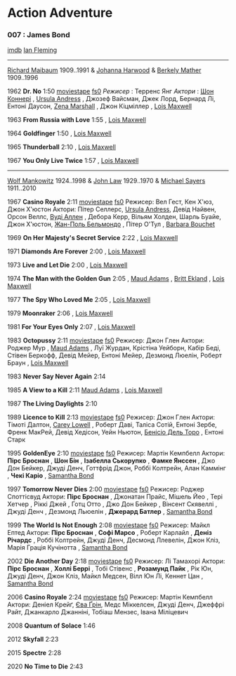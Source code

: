 # Action Adventure
 
### 007 : James Bond

[imdb](https://www.imdb.com/list/ls092740388/)
[Ian Fleming](https://www.imdb.com/name/nm0001220/)

---

[Richard Maibaum](https://www.imdb.com/name/nm0537363/) 1909..1991
& [Johanna Harwood](https://www.imdb.com/name/nm0367820/) 
& [Berkely Mather](https://www.imdb.com/name/nm0558435/) 1909..1996

1962 **Dr. No** 1:50
[moviestape](http://moviestape.net/katalog_filmiv/bojovyky/660-dzhejms-bond-doktor-nou.html)
[fs0](http://fs0.moviestape.net/stream.php?name=films/Dr.No.mp4)
_Режисер_ : Терренс Янг
_Актори_ : [Шон Коннері](http://moviestape.net/persons/595-shon-konneri.html) , [Ursula Andress](https://www.imdb.com/name/nm0000266/) , Джозеф Вайсман, Джек Лорд, Бернард Лі, Ентоні Даусон, [Zena Marshall](https://www.imdb.com/name/nm0551243/) , Джон Кіцміллер 
, [Lois Maxwell](https://www.imdb.com/name/nm0561755/)

1963 **From Russia with Love** 1:55
, [Lois Maxwell](https://www.imdb.com/name/nm0561755/)

1964 **Goldfinger** 1:50
, [Lois Maxwell](https://www.imdb.com/name/nm0561755/)

1965 **Thunderball** 2:10
, [Lois Maxwell](https://www.imdb.com/name/nm0561755/)

1967 **You Only Live Twice** 1:57
, [Lois Maxwell](https://www.imdb.com/name/nm0561755/)

---

[Wolf Mankowitz](https://www.imdb.com/name/nm0542554/) 1924..1998
& [John Law](https://www.imdb.com/name/nm0492339/) 1929..1970
& [Michael Sayers](https://www.imdb.com/name/nm0768476/) 1911..2010

1967 **Casino Royale** 2:11
[moviestape](http://moviestape.net/katalog_filmiv/komedija/345-dzhejms-bond-kazyno-rojal.html)
[fs0](http://fs0.moviestape.net/stream.php?name=films/Casino.Royale.mp4)
Режисер: Вел Гест, Кен Х'юз, Джон Х'юстон
Актори: Пітер Селлерс, [Ursula Andress](https://www.imdb.com/name/nm0000266/), Девід Найвен, Орсон Веллс, [Вуді Аллен](http://moviestape.net/persons/3075-vud-allen.html) , Дебора Керр, Вільям Холден, Шарль Буайе, Джон Х'юстон, [Жан-Поль Бельмондо](http://moviestape.net/persons/1761-zhan-pol-belmondo.html) , Пітер О'Тул , [Barbara Bouchet](https://www.imdb.com/name/nm0099054/)

1969 **On Her Majesty's Secret Service** 2:22
, [Lois Maxwell](https://www.imdb.com/name/nm0561755/)

1971 **Diamonds Are Forever** 2:00
, [Lois Maxwell](https://www.imdb.com/name/nm0561755/)

1973 **Live and Let Die** 2:00
, [Lois Maxwell](https://www.imdb.com/name/nm0561755/)

1974 **The Man with the Golden Gun** 2:05
, [Maud Adams](https://www.imdb.com/name/nm0000726/)
, [Britt Ekland](https://www.imdb.com/name/nm0001180/)
, [Lois Maxwell](https://www.imdb.com/name/nm0561755/)

1977 **The Spy Who Loved Me** 2:05
, [Lois Maxwell](https://www.imdb.com/name/nm0561755/)

1979 **Moonraker** 2:06
, [Lois Maxwell](https://www.imdb.com/name/nm0561755/)

1981 **For Your Eyes Only** 2:07
, [Lois Maxwell](https://www.imdb.com/name/nm0561755/)

1983 **Octopussy** 2:11
[moviestape](http://moviestape.net/katalog_filmiv/bojovyky/1699-dzhejms-bond-vosmynizhka.html)
[fs0](http://fs0.moviestape.net/stream.php?name=films/Octopussy.mp4)
Режисер: Джон Глен
Актори: Роджер Мур , [Maud Adams](https://www.imdb.com/name/nm0000726/) , Луї Журдан, Крістіна Уейборн, Кабір Беді, Стівен Беркофф, Девід Мейер, Ентоні Мейер, Дезмонд Люелін, Роберт Браун 
, [Lois Maxwell](https://www.imdb.com/name/nm0561755/)

1983 **Never Say Never Again** 2:14

1985 **A View to a Kill** 2:11
[Maud Adams](https://www.imdb.com/name/nm0000726/)
, [Lois Maxwell](https://www.imdb.com/name/nm0561755/)

1987 **The Living Daylights** 2:10

1989 **Licence to Kill** 2:13
[moviestape](http://moviestape.net/katalog_filmiv/bojovyky/1697-dzhejms-bond-liicenzija-na-vbyvstvo.html)
[fs0](http://fs0.moviestape.net/stream.php?name=films/License.to.Kill.mp4)
Режисер: Джон Глен
Актори: Тімоті Далтон, [Carey Lowell](https://www.imdb.com/name/nm0000508/) , Роберт Даві, Таліса Сотій, Ентоні Зербе, Френк МакРей, Девід Хедісон, Уейн Ньютон, [Бенісіо Дель Торо](http://moviestape.net/persons/1465-benisio-del-toro.html) , Ентоні Старк 
 
1995 **GoldenEye** 2:10
[moviestape](http://moviestape.net/katalog_filmiv/bojovyky/1693-dzhejms-bond-zolote-oko.html)
[fs0](http://fs0.moviestape.net/stream.php?name=films/GoldenEye.mp4)
Режисер: Мартін Кемпбелл
Актори: **Пірс Броснан** , **Шон Бін** , **Ізабелла Ськорупко** , **Фамке Янссен** , Джо Дон Бейкер, Джуді Денч, Готтфрід Джон, Роббі Колтрейн, Алан Каммінг , **Чекі Каріо** , [Samantha Bond](https://www.imdb.com/name/nm0094039/)


1997 **Tomorrow Never Dies** 2:00
[moviestape](http://moviestape.net/katalog_filmiv/bojovyky/1706-dzhejms-bond-zavtra-ne-pomre-nikoly.html)
[fs0](http://fs0.moviestape.net/stream.php?name=films/Tomorrow.Never.Dies.mp4)
Режисер: Роджер Споттісвуд
Актори: **Пірс Броснан** , Джонатан Прайс, Мішель Йео , Тері Хетчер , Ріккі Джей , Готц Отто , Джо Дон Бейкер , Вінсент Скявеллі , Джуді Денч , Дезмонд Льюелін , **Джерард Батлер** , [Samantha Bond](https://www.imdb.com/name/nm0094039/)

1999 **The World Is Not Enough** 2:08
[moviestape](http://moviestape.net/katalog_filmiv/bojovyky/5283-i-cilogo-svitu-malo.html)
[fs0](http://fs0.moviestape.net/stream.php?name=films/The.World.Is.Not.Enough.mp4)
Режисер: Майкл Ептед
Актори: **Пірс Броснан** , **Софі Марсо** , Роберт Карлайл , **Деніз Річардс** , Роббі Колтрейн, Джуді Денч, Десмонд Ллевелін, Джон Кліз, Марія Грація Кучінотта , [Samantha Bond](https://www.imdb.com/name/nm0094039/)

2002 **Die Another Day** 2:18
[moviestape](http://moviestape.net/katalog_filmiv/bojovyky/5284-pomry-ale-ne-zaraz.html)
[fs0](http://fs0.moviestape.net/stream.php?name=films/Die.Another.Day.mp4)
Режисер: Лі Тамахорі
Актори: **Пірс Броснан** , **Холлі Беррі** , Тобі Стівенс , **Розамунд Пайк** , Рік Юн, Джуді Денч, Джон Кліз, Майкл Медсен, Вілл Юн Лі, Кеннет Цан , [Samantha Bond](https://www.imdb.com/name/nm0094039/)

2006 **Casino Royale** 2:24
[moviestape](http://moviestape.net/katalog_filmiv/bojovyky/1665-kazyno-rojal.html)
[fs0](http://fs0.moviestape.net/stream.php?name=films/Casino.Royale.2006.mp4)
Режисер: Мартін Кемпбелл
Актори: Деніел Крейґ, [Єва Ґрін](http://moviestape.net/persons/1902-jeva-grin.html), Медс Міккелсен, Джуді Денч, Джеффрі Райт, Джанкарло Джанніні, Тобіаш Мензес, Івана Міліцевич 

2008 **Quantum of Solace** 1:46

2012 **Skyfall** 2:23

2015 **Spectre** 2:28

2020 **No Time to Die** 2:43

